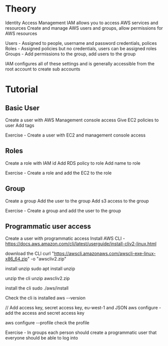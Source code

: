 # Theory

Identity Access Management IAM allows you to access AWS services and resources
Create and manage AWS users and groups, allow permissions for AWS resources

Users - Assigned to people, username and password credentials, polices
Roles - Assigned policies but no credentials, users can be assigned roles
Groups - Add permissions to the group, add users to the group

IAM configures all of these settings and is generally accessible from the root account to create sub accounts

# Tutorial 

## Basic User
Create a user with AWS Management console access
Give EC2 policies to user
Add tags

Exercise - Create a user with EC2 and management console access

## Roles
Create a role with IAM id
Add RDS policy to role
Add name to role

Exercise - Create a role and add the EC2 to the role

## Group
Create a group 
Add the user to the group
Add s3 access to the group

Exercise - Create a group and add the user to the group

## Programmatic user access
Create a user with programmatic access 
Install AWS CLI - https://docs.aws.amazon.com/cli/latest/userguide/install-cliv2-linux.html 

download the CLI
curl "https://awscli.amazonaws.com/awscli-exe-linux-x86_64.zip" -o "awscliv2.zip"

install unzip
sudo apt install unzip

unzip the cli 
unzip awscliv2.zip

install the cli
sudo ./aws/install

Check the cli is installed
aws --version

// Add access key, secret access key, eu-west-1 and JSON
aws configure - add the access and secret access key 

aws configure --profile check the profile

Exercise - In groups each person should create a programmatic user that everyone should be able to log into 

